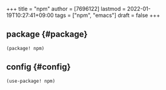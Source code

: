 +++
title = "npm"
author = [7696122]
lastmod = 2022-01-19T10:27:41+09:00
tags = ["npm", "emacs"]
draft = false
+++

## package {#package}

```elisp
(package! npm)
```


## config {#config}

```elisp
(use-package! npm)
```

